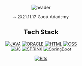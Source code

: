 <div align="center">
 
![header](https://capsule-render.vercel.app/api?type=rounded&color=auto&height=300&section=header&text=SunhoKim&fontSize=90)

 ~ 2021.11.17 Goott Adademy 
 

<h2>Tech Stack</h2>

   [![JAVA](https://img.shields.io/badge/Java-007396?style=flat-square&logo=JAVA&logoColor=black)](github.com/kimsunho940904/TODO-List)
   [![ORACLE](https://img.shields.io/badge/Oracle-F80000?style=flat-square&logo=Oracle&logoColor=black)](github.com/kimsunho940904/TODO-List)
      [![HTML](https://img.shields.io/badge/HTML-E34F26?style=flat-square&logo=HTML&logoColor=black)](github.com/kimsunho940904/TODO-List)
            [![CSS](https://img.shields.io/badge/CSS-1572B6?style=flat-square&logo=CSS&logoColor=black)](github.com/kimsunho940904/TODO-List)<br>
   [![JS](https://img.shields.io/badge/JavaScript-F7DF1E?style=flat-square&logo=JavaScript&logoColor=black)](github.com/kimsunho940904/TODO-List)
      [![SPRING](https://img.shields.io/badge/Spring-6DB33F?style=flat-square&logo=Spring&logoColor=black)](github.com/kimsunho940904/TODO-List)
         [![SpringBoot](https://img.shields.io/badge/SpringBoot-6DB33F?style=flat-square&logo=SpringBoot&logoColor=black)](github.com/kimsunho940904/TODO-List)
 
[![Hits](https://hits.seeyoufarm.com/api/count/incr/badge.svg?url=https%3A%2F%2Fgithub.com%2Fkimsunho940904%2Fhit-counter&count_bg=%2379C83D&title_bg=%23555555&icon=&icon_color=%23E7E7E7&title=hits&edge_flat=false)](https://hits.seeyoufarm.com)
   

</div>
